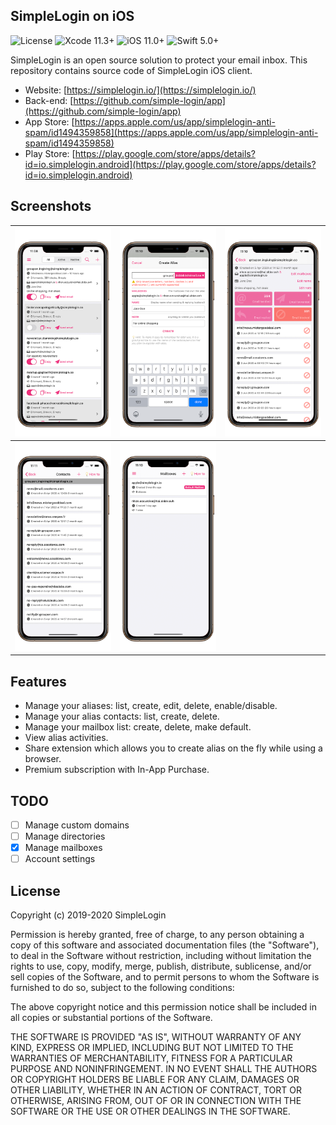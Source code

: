 ## SimpleLogin on iOS
![License](https://img.shields.io/badge/license-MIT%202-blue.svg)
![Xcode 11.3+](https://img.shields.io/badge/Xcode-11.3%2B-blue.svg)
![iOS 11.0+](https://img.shields.io/badge/iOS-11.0%2B-blue.svg)
![Swift 5.0+](https://img.shields.io/badge/Swift-5.0%2B-orange.svg)

SimpleLogin is an open source solution to protect your email inbox. This repository contains source code of SimpleLogin iOS client.

- Website: [https://simplelogin.io/](https://simplelogin.io/)
- Back-end: [https://github.com/simple-login/app](https://github.com/simple-login/app)
- App Store: [https://apps.apple.com/us/app/simplelogin-anti-spam/id1494359858](https://apps.apple.com/us/app/simplelogin-anti-spam/id1494359858)
- Play Store: [https://play.google.com/store/apps/details?id=io.simplelogin.android](https://play.google.com/store/apps/details?id=io.simplelogin.android)

## Screenshots
|<img src="https://raw.githubusercontent.com/ntnhon/TarotCodexPublicImages/master/SL/1.png" width="180" />|<img src="https://raw.githubusercontent.com/ntnhon/TarotCodexPublicImages/master/SL/2.png" width="180" />|<img src="https://raw.githubusercontent.com/ntnhon/TarotCodexPublicImages/master/SL/3.png" width="180" />|
|----|----|----|
|<img src="https://raw.githubusercontent.com/ntnhon/TarotCodexPublicImages/master/SL/4.png" width="180" />|<img src="https://raw.githubusercontent.com/ntnhon/TarotCodexPublicImages/master/SL/5.png" width="180" />
## Features
- Manage your aliases: list, create, edit, delete, enable/disable.
- Manage your alias contacts: list, create, delete.
- Manage your mailbox list: create, delete, make default.
- View alias activities.
- Share extension which allows you to create alias on the fly while using a browser.
- Premium subscription with In-App Purchase.

## TODO
- [ ] Manage custom domains
- [ ] Manage directories
- [x] Manage mailboxes
- [ ] Account settings

## License
Copyright (c) 2019-2020 SimpleLogin

Permission is hereby granted, free of charge, to any person obtaining a copy
of this software and associated documentation files (the "Software"), to deal
in the Software without restriction, including without limitation the rights
to use, copy, modify, merge, publish, distribute, sublicense, and/or sell
copies of the Software, and to permit persons to whom the Software is
furnished to do so, subject to the following conditions:

The above copyright notice and this permission notice shall be included in all
copies or substantial portions of the Software.

THE SOFTWARE IS PROVIDED "AS IS", WITHOUT WARRANTY OF ANY KIND, EXPRESS OR
IMPLIED, INCLUDING BUT NOT LIMITED TO THE WARRANTIES OF MERCHANTABILITY,
FITNESS FOR A PARTICULAR PURPOSE AND NONINFRINGEMENT. IN NO EVENT SHALL THE
AUTHORS OR COPYRIGHT HOLDERS BE LIABLE FOR ANY CLAIM, DAMAGES OR OTHER
LIABILITY, WHETHER IN AN ACTION OF CONTRACT, TORT OR OTHERWISE, ARISING FROM,
OUT OF OR IN CONNECTION WITH THE SOFTWARE OR THE USE OR OTHER DEALINGS IN THE
SOFTWARE.
